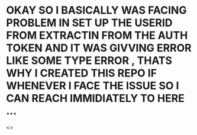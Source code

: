 # OKAY SO I BASICALLY WAS FACING PROBLEM IN SET UP THE USERID FROM EXTRACTIN FROM THE AUTH TOKEN AND IT WAS GIVVING ERROR LIKE SOME TYPE ERROR  , THATS WHY I CREATED THIS REPO IF WHENEVER I FACE THE ISSUE SO I CAN REACH IMMIDIATELY TO HERE ...


<<OH BTW IM GONNA COMPLETE THIS BLOG APP>>